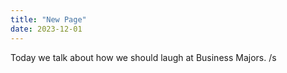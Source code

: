 ```yaml
---
title: "New Page"
date: 2023-12-01
---
```


Today we talk about how we should laugh at Business Majors. /s

